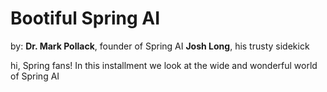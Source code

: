 # Bootiful Spring AI 

by:
**Dr. Mark Pollack**, founder of Spring AI 
**Josh Long**, his trusty sidekick 



hi, Spring fans! In this installment we look at the wide and wonderful world of Spring AI
